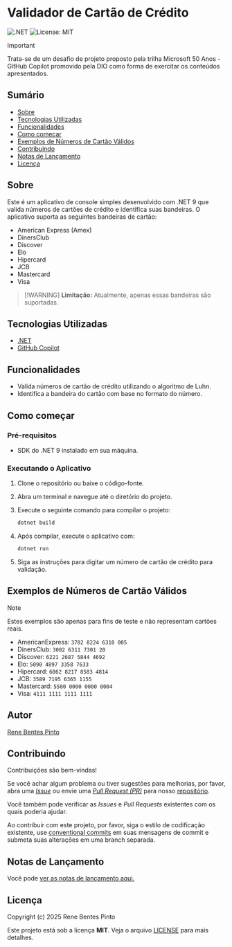 # Validador de Cartão de Crédito

![.NET](https://img.shields.io/badge/.NET-9.0-blue)
![License: MIT](https://img.shields.io/badge/License-MIT-yellow.svg)

> [!IMPORTANT]
> Trata-se de um desafio de projeto proposto pela trilha Microsoft 50 Anos - GitHub Copilot promovido pela DIO como forma de exercitar os conteúdos apresentados.

## Sumário

- [Sobre](#sobre)
- [Tecnologias Utilizadas](#tecnologias-utilizadas)
- [Funcionalidades](#funcionalidades)
- [Como começar](#como-começar)
- [Exemplos de Números de Cartão Válidos](#exemplos-de-números-de-cartão-válidos)
- [Contribuindo](#contribuindo)
- [Notas de Lançamento](#notas-de-lançamento)
- [Licença](#licença)

## Sobre

Este é um aplicativo de console simples desenvolvido com .NET 9 que valida números de cartões de crédito e identifica suas bandeiras. O aplicativo suporta as seguintes bandeiras de cartão:

- American Express (Amex)
- DinersClub
- Discover
- Elo
- Hipercard
- JCB
- Mastercard
- Visa

> [!WARNING] **Limitação:** Atualmente, apenas essas bandeiras são suportadas.

## Tecnologias Utilizadas

- [.NET](https://dot.net)
- [GitHub Copilot](https://github.com/features/copilot)

## Funcionalidades

- Valida números de cartão de crédito utilizando o algoritmo de Luhn.
- Identifica a bandeira do cartão com base no formato do número.

## Como começar

### Pré-requisitos

- SDK do .NET 9 instalado em sua máquina.

### Executando o Aplicativo

1. Clone o repositório ou baixe o código-fonte.
2. Abra um terminal e navegue até o diretório do projeto.
3. Execute o seguinte comando para compilar o projeto:

   ```sh
   dotnet build
   ```

4. Após compilar, execute o aplicativo com:

   ```sh
   dotnet run
   ```

5. Siga as instruções para digitar um número de cartão de crédito para validação.

## Exemplos de Números de Cartão Válidos

> [!NOTE]
> Estes exemplos são apenas para fins de teste e não representam cartões reais.

- AmericanExpress: `3782 8224 6310 005`
- DinersClub: `3002 6311 7301 20`
- Discover: `6221 2687 5844 4692`
- Elo: `5090 4897 3358 7633`
- Hipercard: `6062 8217 8583 4814`
- JCB: `3589 7195 6365 1155`
- Mastercard: `5500 0000 0000 0004`
- Visa: `4111 1111 1111 1111`

## Autor

[Rene Bentes Pinto](http://github.com/renebentes)

## Contribuindo

Contribuições são bem-vindas!

Se você achar algum problema ou tiver sugestões para melhorias, por favor, abra uma [_Issue_][issues] ou envie uma [_Pull Request (PR)_][pulls] para nosso [repositório][repo].

Você também pode verificar as _Issues_ e _Pull Requests_ existentes com os quais poderia ajudar.

Ao contribuir com este projeto, por favor, siga o estilo de codificação existente, use [conventional commits][] em suas mensagens de commit e submeta suas alterações em uma branch separada.

## Notas de Lançamento

Você pode [ver as notas de lançamento aqui.][changelog]

## Licença

Copyright (c) 2025 Rene Bentes Pinto

Este projeto está sob a licença **MIT**. Veja o arquivo [LICENSE](LICENSE) para mais detalhes.

[repo]: http://github.com/renebentes/CreditCardValidator
[issues]: http://github.com/renebentes/CreditCardValidator/issues
[pulls]: http://github.com/renebentes/CreditCardValidator/pulls
[changelog]: http://github.com/renebentes/CreditCardValidator/commits
[conventional commits]: https://www.conventionalcommits.org/en/v1.0.0/
